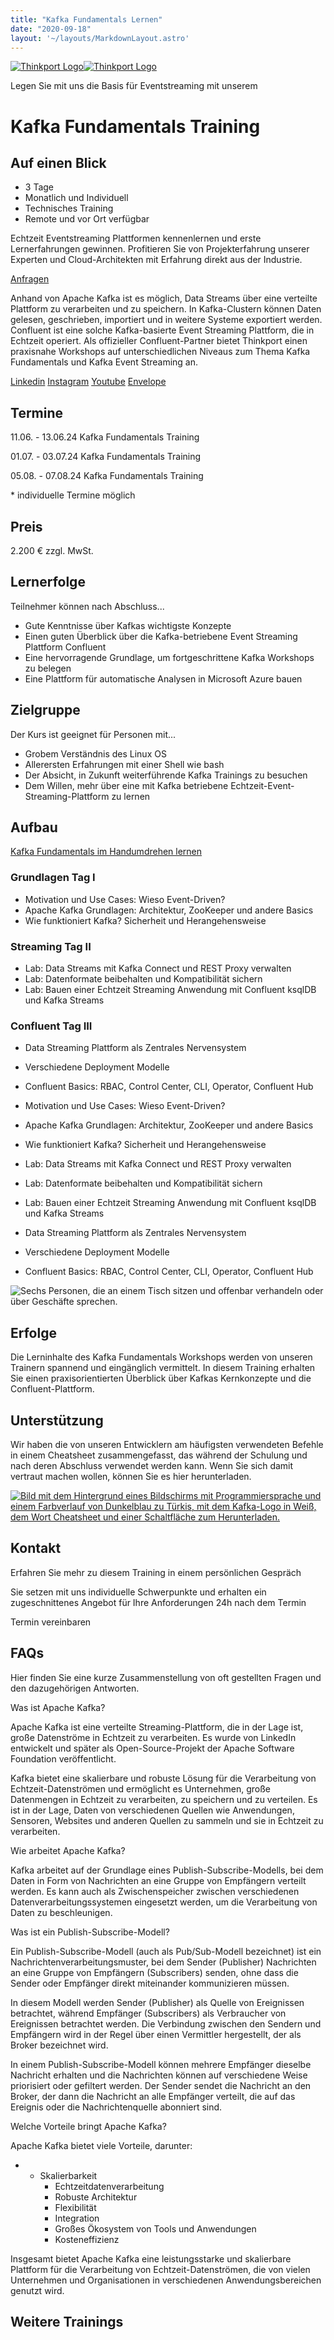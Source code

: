 ```yaml
---
title: "Kafka Fundamentals Lernen"
date: "2020-09-18"
layout: '~/layouts/MarkdownLayout.astro'
---
```


 [![Thinkport Logo](images/Logo_horizontral_new-q79kisryfbimg521qvcamhuu9zgajwl52ie1tm6q0s.png "Logo Bright Colours")](https://thinkport.digital)[![Thinkport Logo](images/Logo_horizontral_new-q79kisryfbimg521qvcamhuu9zgajwl52ie1tm6q0s.png "Logo Bright Colours")](https://thinkport.digital)

Legen Sie mit uns die Basis für Eventstreaming mit unserem

# Kafka Fundamentals Training

## Auf einen Blick

* 3 Tage
* Monatlich und Individuell
* Technisches Training
* Remote und vor Ort verfügbar

Echtzeit Eventstreaming Plattformen kennenlernen und erste Lernerfahrungen gewinnen. Profitieren Sie von Projekterfahrung unserer Experten und Cloud-Architekten mit Erfahrung direkt aus der Industrie.

[Anfragen](#sec1)

Anhand von Apache Kafka ist es möglich, Data Streams über eine verteilte Plattform zu verarbeiten und zu speichern. In Kafka-Clustern können Daten gelesen, geschrieben, importiert und in weitere Systeme exportiert werden. Confluent ist eine solche Kafka-basierte Event Streaming Plattform, die in Echtzeit operiert. Als offizieller Confluent-Partner bietet Thinkport einen praxisnahe Workshops auf unterschiedlichen Niveaus zum Thema Kafka Fundamentals und Kafka Event Streaming an.

[](#linksection)[Linkedin](https://www.linkedin.com/company/11759873) [Instagram](https://www.instagram.com/thinkport/) [Youtube](https://www.youtube.com/channel/UCnke3WYRT6bxuMK2t4jw2qQ) [Envelope](mailto:tdrechsel@thinkport.digital)

## Termine

11.06. - 13.06.24 Kafka Fundamentals Training

01.07. - 03.07.24 Kafka Fundamentals Training

05.08. - 07.08.24 Kafka Fundamentals Training

\* individuelle Termine möglich

## Preis

2.200 € zzgl. MwSt.  

## Lernerfolge

Teilnehmer können nach Abschluss...

* Gute Kenntnisse über Kafkas wichtigste Konzepte
* Einen guten Überblick über die Kafka-betriebene Event Streaming Plattform Confluent
* Eine hervorragende Grundlage, um fortgeschrittene Kafka Workshops zu belegen
* Eine Plattform für automatische Analysen in Microsoft Azure bauen

## Zielgruppe

Der Kurs ist geeignet für Personen mit...

* Grobem Verständnis des Linux OS
* Allerersten Erfahrungen mit einer Shell wie bash
* Der Absicht, in Zukunft weiterführende Kafka Trainings zu besuchen
* Dem Willen, mehr über eine mit Kafka betriebene Echtzeit-Event-Streaming-Plattform zu lernen

## Aufbau

[Kafka Fundamentals im Handumdrehen lernen](https://www.hashicorp.com/)

### Grundlagen Tag I

* Motivation und Use Cases: Wieso Event-Driven?
* Apache Kafka Grundlagen: Architektur, ZooKeeper und andere Basics
* Wie funktioniert Kafka? Sicherheit und Herangehensweise​

### Streaming Tag II

* Lab: Data Streams mit Kafka Connect und REST Proxy verwalten
* Lab: Datenformate beibehalten und Kompatibilität sichern​
* Lab: Bauen einer Echtzeit Streaming Anwendung mit Confluent ksqlDB und Kafka Streams

### Confluent Tag III

* Data Streaming Plattform als Zentrales Nervensystem​
* Verschiedene Deployment Modelle
* Confluent Basics: RBAC, Control Center, CLI, Operator, Confluent Hub

* Motivation und Use Cases: Wieso Event-Driven?
* Apache Kafka Grundlagen: Architektur, ZooKeeper und andere Basics
* Wie funktioniert Kafka? Sicherheit und Herangehensweise

* Lab: Data Streams mit Kafka Connect und REST Proxy verwalten
* Lab: Datenformate beibehalten und Kompatibilität sichern
* Lab: Bauen einer Echtzeit Streaming Anwendung mit Confluent ksqlDB und Kafka Streams

* Data Streaming Plattform als Zentrales Nervensystem
* Verschiedene Deployment Modelle
* Confluent Basics: RBAC, Control Center, CLI, Operator, Confluent Hub

![Sechs Personen, die an einem Tisch sitzen und offenbar verhandeln oder über Geschäfte sprechen.](images/DSC01530-1024x683.jpg)

## Erfolge

Die Lerninhalte des Kafka Fundamentals Workshops werden von unseren Trainern spannend und eingänglich vermittelt. In diesem Training erhalten Sie einen praxisorientierten Überblick über Kafkas Kernkonzepte und die Confluent-Plattform.

## Unterstützung

Wir haben die von unseren Entwicklern am häufigsten verwendeten Befehle in einem Cheatsheet zusammengefasst, das während der Schulung und nach deren Abschluss verwendet werden kann. Wenn Sie sich damit vertraut machen wollen, können Sie es hier herunterladen.

[![Bild mit dem Hintergrund eines Bildschirms mit Programmiersprache und einem Farbverlauf von Dunkelblau zu Türkis, mit dem Kafka-Logo in Weiß, dem Wort Cheatsheet und einer Schaltfläche zum Herunterladen.](images/kafka-1024x683.webp)](https://thinkport.digital/wp-content/uploads/2023/11/Kafka_Cheatsheet.pdf)

## Kontakt

Erfahren Sie mehr zu diesem Training in einem persönlichen Gespräch

Sie setzen mit uns individuelle Schwerpunkte und erhalten ein zugeschnittenes Angebot für Ihre Anforderungen 24h nach dem Termin

 Termin vereinbaren

## FAQs

Hier finden Sie eine kurze Zusammenstellung von oft gestellten Fragen und den dazugehörigen Antworten.

Was ist Apache Kafka?

Apache Kafka ist eine verteilte Streaming-Plattform, die in der Lage ist, große Datenströme in Echtzeit zu verarbeiten. Es wurde von LinkedIn entwickelt und später als Open-Source-Projekt der Apache Software Foundation veröffentlicht.

Kafka bietet eine skalierbare und robuste Lösung für die Verarbeitung von Echtzeit-Datenströmen und ermöglicht es Unternehmen, große Datenmengen in Echtzeit zu verarbeiten, zu speichern und zu verteilen. Es ist in der Lage, Daten von verschiedenen Quellen wie Anwendungen, Sensoren, Websites und anderen Quellen zu sammeln und sie in Echtzeit zu verarbeiten.

Wie arbeitet Apache Kafka?

Kafka arbeitet auf der Grundlage eines Publish-Subscribe-Modells, bei dem Daten in Form von Nachrichten an eine Gruppe von Empfängern verteilt werden. Es kann auch als Zwischenspeicher zwischen verschiedenen Datenverarbeitungssystemen eingesetzt werden, um die Verarbeitung von Daten zu beschleunigen.

Was ist ein Publish-Subscribe-Modell?

Ein Publish-Subscribe-Modell (auch als Pub/Sub-Modell bezeichnet) ist ein Nachrichtenverarbeitungsmuster, bei dem Sender (Publisher) Nachrichten an eine Gruppe von Empfängern (Subscribers) senden, ohne dass die Sender oder Empfänger direkt miteinander kommunizieren müssen.

In diesem Modell werden Sender (Publisher) als Quelle von Ereignissen betrachtet, während Empfänger (Subscribers) als Verbraucher von Ereignissen betrachtet werden. Die Verbindung zwischen den Sendern und Empfängern wird in der Regel über einen Vermittler hergestellt, der als Broker bezeichnet wird.

In einem Publish-Subscribe-Modell können mehrere Empfänger dieselbe Nachricht erhalten und die Nachrichten können auf verschiedene Weise priorisiert oder gefiltert werden. Der Sender sendet die Nachricht an den Broker, der dann die Nachricht an alle Empfänger verteilt, die auf das Ereignis oder die Nachrichtenquelle abonniert sind.

Welche Vorteile bringt Apache Kafka?

Apache Kafka bietet viele Vorteile, darunter:

* - Skalierbarkeit
    - Echtzeitdatenverarbeitung
    - Robuste Architektur
    - Flexibilität
    - Integration
    - Großes Ökosystem von Tools und Anwendungen
    - Kosteneffizienz

Insgesamt bietet Apache Kafka eine leistungsstarke und skalierbare Plattform für die Verarbeitung von Echtzeit-Datenströmen, die von vielen Unternehmen und Organisationen in verschiedenen Anwendungsbereichen genutzt wird.

## Weitere Trainings
